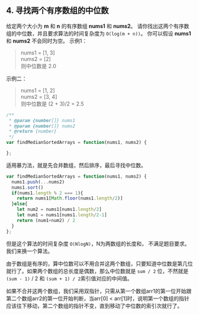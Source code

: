 ## 4. 寻找两个有序数组的中位数
给定两个大小为 **m** 和 **n** 的有序数组 **nums1** 和 **nums2**。
请你找出这两个有序数组的中位数，并且要求算法的时间复杂度为 `O(log(m + n))`。
你可以假设 **nums1** 和 **nums2** 不会同时为空。
示例1：

> nums1 = [1, 3]   
> nums2 = [2]   
> 则中位数是 2.0

示例二：

> nums1 = [1, 2]    
> nums2 = [3, 4]   
> 则中位数是 (2 + 3)/2 = 2.5


```javascript
/**
 * @param {number[]} nums1
 * @param {number[]} nums2
 * @return {number}
 */
var findMedianSortedArrays = function(nums1, nums2) {

};
```
适用暴力法，就是先合并数组，然后排序，最后寻找中位数。

```javascript
var findMedianSortedArrays = function(nums1, nums2) {
  nums1.push(...nums2)
  nums1.sort()
  if(nums1.length % 2 === 1){
    return nums1[Math.floor(nums1.length/2)]
  }else{
    let num2 = nums1[nums1.length/2]
    let num1 = nums1[nums1.length/2-1]
    return (num1+num2) / 2
  }
};
```

但是这个算法的时间复杂度 `O(NlogN)`，N为两数组的长度和， 不满足题目要求。 我们来换一个算法。

由于数组是有序的，算中位数可以不用合并这两个数组，只要知道中位数是第几位就行了。如果两个数组的总长度是偶数，那么中位数就是 `sum / 2` 位，不然就是 `(sum - 1)` / 2 和 `(sum + 1) / 2`索引值对应的中间值。

如果不合并这两个数组，我们采用双指针，只需从第一个数组arr1的第一位开始跟第二个数组arr2的第一位开始判断，当arr[0] < arr[1]时，说明第一个数组的指针应该往下移动，第二个数组的指针不变，直到移动了中位数的索引次就行了。

